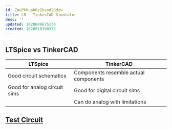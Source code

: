 ```yaml
---
id: ZAuPkhupUOzIksod2Ddzw
title: L8 - TinkerCAD Simulator
desc: ''
updated: 1628840675134
created: 1628818390373
---
```


## LTSpice vs TinkerCAD

| LTSpice                      | TinkerCAD                             |
| ---------------------------- | ------------------------------------- |
| Good circuit schematics      | Components resemble actual components |
| Good for analog circuit sims | Good for digital circuit sims         |
|                              | Can do analog with limitations        |

## [Test Circuit](https://www.tinkercad.com/things/d0Tnm2H6i51-sizzling-stantia-fulffy/editel?sharecode=G3ztTDdzkVpnYhFus6uF-L0eXXYZGvLenR_-OV9rzm8)
 
